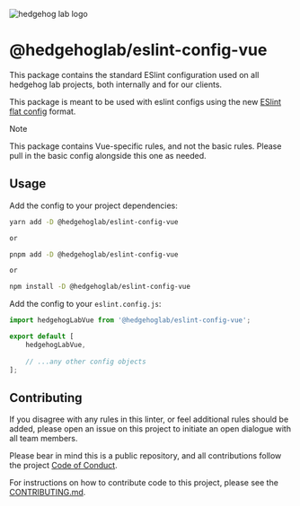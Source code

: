 ![hedgehog lab logo](https://github.com/hedgehoglab-engineering/frontend-linters/raw/main/assets/images/hhl-logo-dark.png)

# @hedgehoglab/eslint-config-vue

This package contains the standard ESlint configuration used on all hedgehog lab projects, both internally and for our clients.

This package is meant to be used with eslint configs using the new [ESlint flat config](https://eslint.org/docs/latest/use/configure/migration-guide#start-using-flat-config-files) format.

> [!NOTE]  
> This package contains Vue-specific rules, and not the basic rules. Please pull in the basic config alongside this one as needed.

## Usage

Add the config to your project dependencies:

```bash 
yarn add -D @hedgehoglab/eslint-config-vue

or

pnpm add -D @hedgehoglab/eslint-config-vue

or

npm install -D @hedgehoglab/eslint-config-vue
```

Add the config to your `eslint.config.js`:

```js
import hedgehogLabVue from '@hedgehoglab/eslint-config-vue';

export default [
    hedgehogLabVue,
    
    // ...any other config objects
];
```

## Contributing

If you disagree with any rules in this linter, or feel additional rules should be added, please open an issue on this project to initiate an open dialogue with all team members. 

Please bear in mind this is a public repository, and all contributions follow the project [Code of Conduct](../../CODE_OF_CONDUCT.md).

For instructions on how to contribute code to this project, please see the [CONTRIBUTING.md](../../CONTRIBUTING.md).
